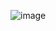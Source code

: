 ![image](https://github.com/ShchadkoAndrii/DevTools/assets/118735059/88329a58-2d55-4f81-bac3-881352ef2619)
